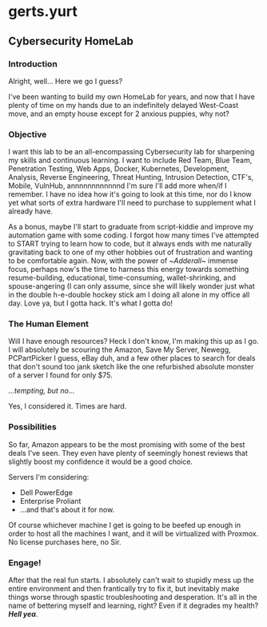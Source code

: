 # gerts.yurt
## Cybersecurity HomeLab

### Introduction
Alright, well... Here we go I guess?

I've been wanting to build my own HomeLab for years, and now that I have plenty of time on my hands due to an indefinitely delayed West-Coast move, and an empty house except for 2 anxious puppies, why not?

### Objective
I want this lab to be an all-encompassing Cybersecurity lab for sharpening my skills and continuous learning. I want to include Red Team, Blue Team, Penetration Testing, Web Apps, Docker, Kubernetes, Development, Analysis, Reverse Engineering, Threat Hunting, Intrusion Detection, CTF's, Mobile, VulnHub, annnnnnnnnnnnd I'm sure I'll add more when/if I remember. I have no idea how it's going to look at this time, nor do I know yet what sorts of extra hardware I'll need to purchase to supplement what I already have.

As a bonus, maybe I'll start to graduate from script-kiddie and improve my automation game with some coding. I forgot how many times I've attempted to START trying to learn how to code, but it always ends with me naturally gravitating back to one of my other hobbies out of frustration and wanting to be comfortable again. Now, with the power of ~*Adderall*~ immense focus, perhaps now's the time to harness this energy towards something resume-building, educational, time-consuming, wallet-shrinking, and spouse-angering (I can only assume, since she will likely wonder just what in the double h-e-double hockey stick am I doing all alone in my office all day. Love ya, but I gotta hack. It's what I gotta do!

### The Human Element
Will I have enough resources? Heck I don't know, I'm making this up as I go. I will absolutely be scouring the Amazon, Save My Server, Newegg, PCPartPicker I guess, eBay duh, and a few other places to search for deals that don't sound too jank sketch like the one refurbished absolute monster of a server I found for only $75.

_...tempting, but no..._

Yes, I considered it. Times are hard.

### Possibilities
So far, Amazon appears to be the most promising with some of the best deals I've seen. They even have plenty of seemingly honest reviews that slightly boost my confidence it would be a good choice. 

Servers I'm considering:
- Dell PowerEdge
- Enterprise Proliant
- ...and that's about it for now.

Of course whichever machine I get is going to be beefed up enough in order to host all the machines I want, and it will be virtualized with Proxmox. No license purchases here, no Sir. 

### Engage!
After that the real fun starts. I absolutely can't wait to stupidly mess up the entire environment and then frantically try to fix it, but inevitably make things worse through spastic troubleshooting and desperation. It's all in the name of bettering myself and learning, right? Even if it degrades my health? **_Hell yea_**.
